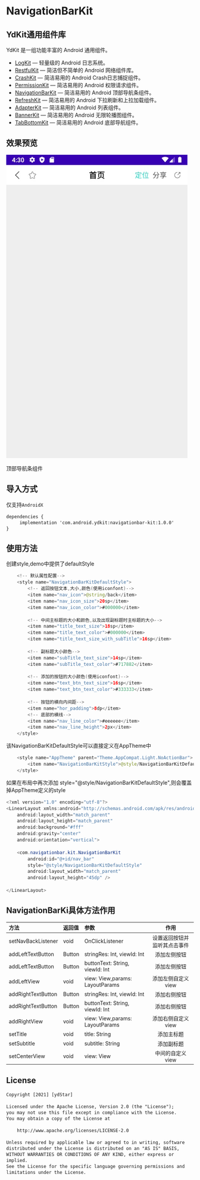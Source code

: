 # NavigationBarKit

## YdKit通用组件库
YdKit 是一组功能丰富的 Android 通用组件。

* [LogKit](https://github.com/ydstar/LogKit) — 轻量级的 Android 日志系统。
* [RestfulKit](https://github.com/ydstar/RestfulKit) — 简洁但不简单的 Android 网络组件库。
* [CrashKit](https://github.com/ydstar/CrashKit) — 简洁易用的 Android Crash日志捕捉组件。
* [PermissionKit](https://github.com/ydstar/PermissionKit) — 简洁易用的 Android 权限请求组件。
* [NavigationBarKit](https://github.com/ydstar/NavigationBarKit) — 简洁易用的 Android 顶部导航条组件。
* [RefreshKit](https://github.com/ydstar/RefreshKit) — 简洁易用的 Android 下拉刷新和上拉加载组件。
* [AdapterKit](https://github.com/ydstar/AdapterKit) — 简洁易用的 Android 列表组件。
* [BannerKit](https://github.com/ydstar/BannerKit) — 简洁易用的 Android 无限轮播图组件。
* [TabBottomKit](https://github.com/ydstar/TabBottomKit) — 简洁易用的 Android 底部导航组件。

## 效果预览

<img src="https://github.com/ydstar/NavigationBarKit/blob/main/preview/show.jpeg">

顶部导航条组件

## 导入方式

仅支持`AndroidX`
```
dependencies {
     implementation 'com.android.ydkit:navigationbar-kit:1.0.0'
}
```

## 使用方法

创建style,demo中提供了defaultStyle
```java
    <!-- 默认属性配置-->
    <style name="NavigationBarKitDefaultStyle">
        <!-- 返回按钮文本,大小,颜色(使用iconfont)-->
        <item name="nav_icon">@string/back</item>
        <item name="nav_icon_size">20sp</item>
        <item name="nav_icon_color">#000000</item>

        <!-- 中间主标题的大小和颜色,以及出现副标题时主标题的大小-->
        <item name="title_text_size">18sp</item>
        <item name="title_text_color">#000000</item>
        <item name="title_text_size_with_subTitle">16sp</item>

        <!-- 副标题大小颜色-->
        <item name="subTitle_text_size">14sp</item>
        <item name="subTitle_text_color">#717882</item>

        <!-- 添加的按钮的大小颜色(使用iconfont)-->
        <item name="text_btn_text_size">16sp</item>
        <item name="text_btn_text_color">#333333</item>

        <!-- 按钮的横向内间距-->
        <item name="hor_padding">8dp</item>
        <!-- 底部的横线-->
        <item name="nav_line_color">#eeeeee</item>
        <item name="nav_line_height">2px</item>
    </style>
```

该NavigationBarKitDefaultStyle可以直接定义在AppTheme中
```java
    <style name="AppTheme" parent="Theme.AppCompat.Light.NoActionBar">
        <item name="NavigationBarKitStyle">@style/NavigationBarKitDefaultStyle</item>
    </style>
```

如果在布局中再次添加 style="@style/NavigationBarKitDefaultStyle",则会覆盖掉AppTheme定义的style

```java
<?xml version="1.0" encoding="utf-8"?>
<LinearLayout xmlns:android="http://schemas.android.com/apk/res/android"
    android:layout_width="match_parent"
    android:layout_height="match_parent"
    android:background="#fff"
    android:gravity="center"
    android:orientation="vertical">

    <com.navigationbar.kit.NavigationBarKit
        android:id="@+id/nav_bar"
        style="@style/NavigationBarKitDefaultStyle"
        android:layout_width="match_parent"
        android:layout_height="45dp" />

</LinearLayout>

```


## NavigationBarKi具体方法作用
| 方法      |返回值  | 参数  |  作用  |
| :-------- | :--------| :--------| :--: |
| setNavBackListener| void  |OnClickListener  |  设置返回按钮并监听其点击事件 |
| addLeftTextButton|  Button  |stringRes: Int, viewId: Int |  添加左侧按钮 |
| addLeftTextButton|  Button  |buttonText: String, viewId: Int |  添加左侧按钮 |
| addLeftView|  void  |view: View,params: LayoutParams |  添加左侧自定义view |
| addRightTextButton|  Button  |stringRes: Int, viewId: Int |  添加右侧按钮 |
| addRightTextButton|  Button  |buttonText: String, viewId: Int |  添加右侧按钮 |
| addRightView|  void  |view: View,params: LayoutParams |  添加右侧自定义view |
| setTitle|  void  |title: String |  添加主标题 |
| setSubtitle|  void  |subtitle: String |  添加副标题 |
| setCenterView|  void  |view: View |  中间的自定义view |


## License
```text
Copyright [2021] [ydStar]

Licensed under the Apache License, Version 2.0 (the "License");
you may not use this file except in compliance with the License.
You may obtain a copy of the License at

    http://www.apache.org/licenses/LICENSE-2.0

Unless required by applicable law or agreed to in writing, software
distributed under the License is distributed on an "AS IS" BASIS,
WITHOUT WARRANTIES OR CONDITIONS OF ANY KIND, either express or implied.
See the License for the specific language governing permissions and
limitations under the License.
```
